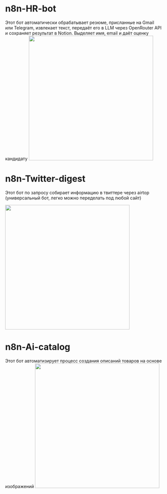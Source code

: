 # n8n-HR-bot
Этот бот автоматически обрабатывает резюме, присланные на Gmail или Telegram, извлекает текст, передаёт его в LLM через OpenRouter API и сохраняет результат в Notion. Выделяет имя, email и даёт оценку кандидату
<img src="https://github.com/user-attachments/assets/423617dc-9fd5-49ca-ab84-9c18f4b24e84" width="400" />

# n8n-Twitter-digest
Этот бот по запросу собирает информацию в твиттере через airtop (универсальный бот, легко можно переделать под любой сайт)

<img src="https://github.com/user-attachments/assets/1e5cf49a-0b7a-4b84-80a5-d2bd37f1340e" width="400" />

# n8n-Ai-catalog
Этот бот автоматизирует процесс создания описаний товаров на основе изображений
<img src="https://github.com/user-attachments/assets/5b7efee4-912f-441f-aa68-4a97cab18fbb" width="400" />
